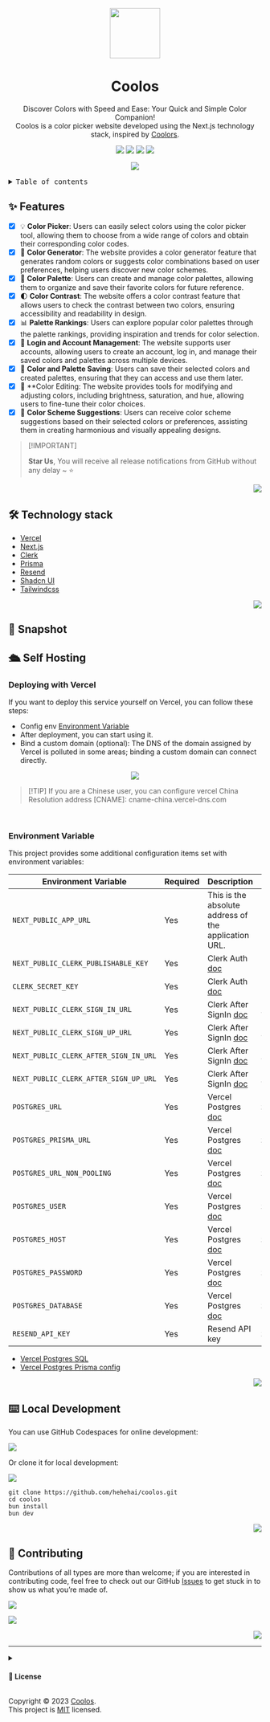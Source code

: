 <a name="readme-top"></a>

<div align="center">

<img height="100" src="https://user-images.githubusercontent.com/12692552/283310014-07f094f2-7662-4e32-a44a-9b2dd6117761.png">
<h1>Coolos</h1>

Discover Colors with Speed and Ease: Your Quick and Simple Color Companion!
<br/>
Coolos is a color picker website developed using the Next.js technology stack, inspired by [Coolors](https://coolors.co/).

[![][vercel-shield]][vercel-link]
[![][github-stars-shield]][github-stars-link]
[![][github-issues-shield]][github-issues-link]
[![][github-license-shield]][github-license-link]

![](https://user-images.githubusercontent.com/12692552/283363370-8847eb3f-dd4e-498e-986d-ac881e2d296f.png)

</div>

<details>
<summary><kbd>Table of contents</kbd></summary>

#### TOC

- [✨ Features](#-features)
- [🛠️ Technology stack](#-technology-stack)
- [📸 Snapshot](#-snapshot)
- [🛳 Self Hosting](#-self-hosting)
  - [Deploying with Vercel](#deploying-with-vercel)
  - [Environment Variable](#environment-variable)
- [⌨️ Local Development](#️-local-development)
- [🤝 Contributing](#-contributing)

####

<br/>

</details>

## ✨ Features

- [x] 💡 **Color Picker**: Users can easily select colors using the color picker tool, allowing them to choose from a wide range of colors and obtain their corresponding color codes.
- [x] 🌈 **Color Generator**: The website provides a color generator feature that generates random colors or suggests color combinations based on user preferences, helping users discover new color schemes.
- [x] 🎨 **Color Palette**: Users can create and manage color palettes, allowing them to organize and save their favorite colors for future reference.
- [x] 🌓 **Color Contrast**: The website offers a color contrast feature that allows users to check the contrast between two colors, ensuring accessibility and readability in design.
- [x] 📊 **Palette Rankings**: Users can explore popular color palettes through the palette rankings, providing inspiration and trends for color selection.
- [x] 🔐 **Login and Account Management**: The website supports user accounts, allowing users to create an account, log in, and manage their saved colors and palettes across multiple devices.
- [x] 💾 **Color and Palette Saving**: Users can save their selected colors and created palettes, ensuring that they can access and use them later.
- [x] 🎨 \*\*Color Editing: The website provides tools for modifying and adjusting colors, including brightness, saturation, and hue, allowing users to fine-tune their color choices.
- [x] 🌈 **Color Scheme Suggestions**: Users can receive color scheme suggestions based on their selected colors or preferences, assisting them in creating harmonious and visually appealing designs.

> \[!IMPORTANT]
> 
> **Star Us**, You will receive all release notifications from GitHub without any delay \~ ⭐️

<div align="right">

[![][back-to-top]](#readme-top)

</div>

## 🛠️ Technology stack

- [Vercel](https://vercel.com)
- [Next.js](https://nextjs.org)
- [Clerk](https://clerk.com)
- [Prisma](https://www.prisma.io)
- [Resend](https://resend.com)
- [Shadcn UI](https://ui.shadcn.com)
- [Tailwindcss](https://tailwindcss.com)

<div align="right">

[![][back-to-top]](#readme-top)

</div>

## 📸 Snapshot

## 🛳 Self Hosting

### Deploying with Vercel

If you want to deploy this service yourself on Vercel, you can follow these steps:

- Config env [Environment Variable](#environment-variable)
- After deployment, you can start using it.
- Bind a custom domain (optional): The DNS of the domain assigned by Vercel is polluted in some areas; binding a custom domain can connect directly.

<div align="center">

[![][deploy-button-image]][deploy-link]

</div>

> \[!TIP]
> If you are a Chinese user, you can configure vercel China Resolution address [CNAME]: cname-china.vercel-dns.com

<br/>

### Environment Variable

This project provides some additional configuration items set with environment variables:

| Environment Variable                  | Required | Description                                                                                                                     | Example                 |
| ------------------------------------- | -------- | ------------------------------------------------------------------------------------------------------------------------------- | ----------------------- |
| `NEXT_PUBLIC_APP_URL`                 | Yes      | This is the absolute address of the application URL.                                                                            | `http://localhost:3000` |
| `NEXT_PUBLIC_CLERK_PUBLISHABLE_KEY`   | Yes      | Clerk Auth [doc](https://clerk.com/docs/quickstarts/nextjs#set-environment-keys)                                                | `pk_test_xxxxx`         |
| `CLERK_SECRET_KEY`                    | Yes      | Clerk Auth [doc](https://clerk.com/docs/quickstarts/nextjs#set-environment-keys)                                                | `sk_test_xxxxx`         |
| `NEXT_PUBLIC_CLERK_SIGN_IN_URL`       | Yes      | Clerk After SignIn [doc](https://clerk.com/docs/references/nextjs/custom-signup-signin-pages#update-your-environment-variables) | `/sign-in`              |
| `NEXT_PUBLIC_CLERK_SIGN_UP_URL`       | Yes      | Clerk After SignIn [doc](https://clerk.com/docs/references/nextjs/custom-signup-signin-pages#update-your-environment-variables) | `/sign-up`              |
| `NEXT_PUBLIC_CLERK_AFTER_SIGN_IN_URL` | Yes      | Clerk After SignIn [doc](https://clerk.com/docs/references/nextjs/custom-signup-signin-pages#update-your-environment-variables) | `/`                     |
| `NEXT_PUBLIC_CLERK_AFTER_SIGN_UP_URL` | Yes      | Clerk After SignIn [doc](https://clerk.com/docs/references/nextjs/custom-signup-signin-pages#update-your-environment-variables) | `/`                     |
| `POSTGRES_URL`                        | Yes      | Vercel Postgres [doc](https://vercel.com/docs/storage/vercel-postgres/quickstart#review-what-was-created)                       | `xxxxx`                 |
| `POSTGRES_PRISMA_URL`                 | Yes      | Vercel Postgres [doc](https://vercel.com/docs/storage/vercel-postgres/quickstart#review-what-was-created)                       | `xxxxx`                 |
| `POSTGRES_URL_NON_POOLING`            | Yes      | Vercel Postgres [doc](https://vercel.com/docs/storage/vercel-postgres/quickstart#review-what-was-created)                       | `xxxxx`                 |
| `POSTGRES_USER`                       | Yes      | Vercel Postgres [doc](https://vercel.com/docs/storage/vercel-postgres/quickstart#review-what-was-created)                       | `xxxxx`                 |
| `POSTGRES_HOST`                       | Yes      | Vercel Postgres [doc](https://vercel.com/docs/storage/vercel-postgres/quickstart#review-what-was-created)                       | `xxxxx`                 |
| `POSTGRES_PASSWORD`                   | Yes      | Vercel Postgres [doc](https://vercel.com/docs/storage/vercel-postgres/quickstart#review-what-was-created)                       | `xxxxx`                 |
| `POSTGRES_DATABASE`                   | Yes      | Vercel Postgres [doc](https://vercel.com/docs/storage/vercel-postgres/quickstart#review-what-was-created)                       | `xxxxx`                 |
| `RESEND_API_KEY`                      | Yes      | Resend API key                                                                                                                  | `xxxxx`                 |

- [Vercel Postgres SQL](https://vercel.com/docs/storage/vercel-postgres)
- [Vercel Postgres Prisma config](https://vercel.com/docs/storage/vercel-postgres/using-an-orm#prisma)

<div align="right">

[![][back-to-top]](#readme-top)

</div>

## ⌨️ Local Development

You can use GitHub Codespaces for online development:

[![][codespaces-shield]][codespaces-link]

Or clone it for local development:

[![][bun-shield]][bun-link]

```fish
git clone https://github.com/hehehai/coolos.git
cd coolos
bun install
bun dev
```

<div align="right">

[![][back-to-top]](#readme-top)

</div>

## 🤝 Contributing

Contributions of all types are more than welcome; if you are interested in contributing code, feel free to check out our GitHub [Issues][github-issues-link] to get stuck in to show us what you’re made of.

[![][pr-welcome-shield]][pr-welcome-link]

[![][contributors-contrib]][contributors-link]

<div align="right">

[![][back-to-top]](#readme-top)

</div>

---

<details><summary><h4>📝 License</h4></summary>

[![FOSSA Status](https://app.fossa.com/api/projects/git%2Bgithub.com%2Fhehehai%2Fcoolos.svg?type=large&issueType=license)](https://app.fossa.com/projects/git%2Bgithub.com%2Fhehehai%2Fcoolos?ref=badge_large&issueType=license)

</details>

Copyright © 2023 [Coolos][profile-link]. <br />
This project is [MIT](./LICENSE) licensed.

<!-- LINK GROUP -->

[back-to-top]: https://img.shields.io/badge/-BACK_TO_TOP-151515?style=flat-square
[bun-link]: https://bun.sh
[bun-shield]: https://img.shields.io/badge/-speedup%20with%20bun-black?logo=bun&style=for-the-badge
[codespaces-shield]: https://github.com/codespaces/badge.svg
[codespaces-link]: https://codespaces.new/hehehai/coolos
[deploy-button-image]: https://vercel.com/button
[deploy-link]: https://vercel.com/new/clone?repository-url=https%3A%2F%2Fgithub.com%2Fhehehai%2Fcoolos&project-name=coolos&repository-name=coolos
[profile-link]: https://github.com/hehehai/coolos
[pr-welcome-link]: https://github.com/hehehai/coolos/pulls
[pr-welcome-shield]: https://img.shields.io/badge/🌈_pr_welcome-%E2%86%92-ffcb47?labelColor=black&style=for-the-badge
[contributors-link]: https://github.com/hehehai/coolos/graphs/contributors
[contributors-contrib]: https://contrib.rocks/image?repo=hehehai/coolos
[github-stars-link]: https://github.com/hehehai/coolos/network/stargazers
[github-stars-shield]: https://img.shields.io/github/stars/hehehai/coolos?color=ffcb47&labelColor=black&style=flat-square
[github-issues-link]: https://github.com/hehehai/coolos/issues
[github-issues-shield]: https://img.shields.io/github/issues/hehehai/coolos?color=ff80eb&labelColor=black&style=flat-square
[github-license-link]: https://github.com/hehehai/coolos/blob/main/LICENSE
[github-license-shield]: https://img.shields.io/github/license/hehehai/coolos?color=8ae8ff&labelColor=black&style=flat-square
[vercel-link]: https://coolos.vercel.app
[vercel-shield]: https://img.shields.io/website?down_message=offline&label=vercel&labelColor=black&logo=vercel&style=flat-square&up_message=online&url=https%3A%2F%2Fcoolos.vercel.app
